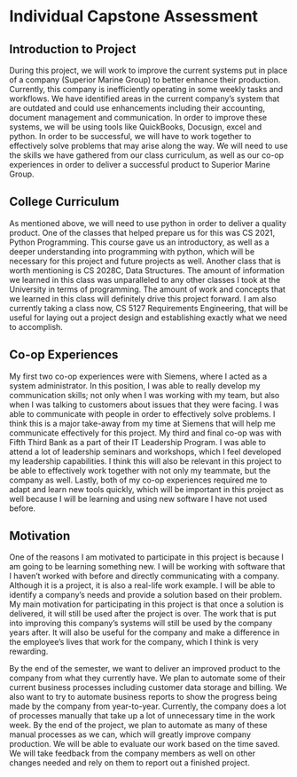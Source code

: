 # Individual Capstone Assessment
## Introduction to Project
During this project, we will work to improve the current systems put in place of a company (Superior Marine Group) to better enhance their production. Currently, this company is inefficiently operating in some weekly tasks and workflows. We have identified areas in the current company’s system that are outdated and could use enhancements including their accounting, document management and communication. In order to improve these systems, we will be using tools like QuickBooks, Docusign, excel and python. In order to be successful, we will have to work together to effectively solve problems that may arise along the way. We will need to use the skills we have gathered from our class curriculum, as well as our co-op experiences in order to deliver a successful product to Superior Marine Group.
## College Curriculum
As mentioned above, we will need to use python in order to deliver a quality product. One of the classes that helped prepare us for this was CS 2021, Python Programming. This course gave us an introductory, as well as a deeper understanding into programming with python, which will be necessary for this project and future projects as well. Another class that is worth mentioning is CS 2028C, Data Structures. The amount of information we learned in this class was unparalleled to any other classes I took at the University in terms of programming. The amount of work and concepts that we learned in this class will definitely drive this project forward. I am also currently taking a class now, CS 5127 Requirements Engineering, that will be useful for laying out a project design and establishing exactly what we need to accomplish.
## Co-op Experiences
My first two co-op experiences were with Siemens, where I acted as a system administrator. In this position, I was able to really develop my communication skills; not only when I was working with my team, but also when I was talking to customers about issues that they were facing. I was able to communicate with people in order to effectively solve problems. I think this is a major take-away from my time at Siemens that will help me communicate effectively for this project. My third and final co-op was with Fifth Third Bank as a part of their IT Leadership Program. I was able to attend a lot of leadership seminars and workshops, which I feel developed my leadership capabilities. I think this will also be relevant in this project to be able to effectively work together with not only my teammate, but the company as well. Lastly, both of my co-op experiences required me to adapt and learn new tools quickly, which will be important in this project as well because I will be learning and using new software I have not used before.
## Motivation
One of the reasons I am motivated to participate in this project is because I am going to be learning something new. I will be working with software that I haven’t worked with before and directly communicating with a company. Although it is a project, it is also a real-life work example. I will be able to identify a company’s needs and provide a solution based on their problem. My main motivation for participating in this project is that once a solution is delivered, it will still be used after the project is over. The work that is put into improving this company’s systems will still be used by the company years after. It will also be useful for the company and make a difference in the employee’s lives that work for the company, which I think is very rewarding.

By the end of the semester, we want to deliver an improved product to the company from what they currently have. We plan to automate some of their current business processes including customer data storage and billing. We also want to try to automate business reports to show the progress being made by the company from year-to-year. Currently, the company does a lot of processes manually that take up a lot of unnecessary time in the work week. By the end of the project, we plan to automate as many of these manual processes as we can, which will greatly improve company production. We will be able to evaluate our work based on the time saved. We will take feedback from the company members as well on other changes needed and rely on them to report out a finished project.  
